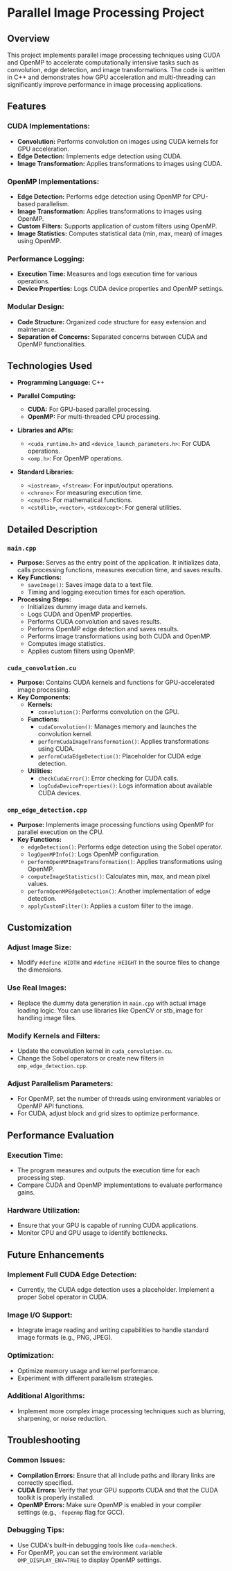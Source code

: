 # Parallel Image Processing Project

## Overview
This project implements parallel image processing techniques using CUDA and OpenMP to accelerate computationally intensive tasks such as convolution, edge detection, and image transformations. The code is written in C++ and demonstrates how GPU acceleration and multi-threading can significantly improve performance in image processing applications.

## Features

### CUDA Implementations:
- **Convolution:** Performs convolution on images using CUDA kernels for GPU acceleration.
- **Edge Detection:** Implements edge detection using CUDA.
- **Image Transformation:** Applies transformations to images using CUDA.

### OpenMP Implementations:
- **Edge Detection:** Performs edge detection using OpenMP for CPU-based parallelism.
- **Image Transformation:** Applies transformations to images using OpenMP.
- **Custom Filters:** Supports application of custom filters using OpenMP.
- **Image Statistics:** Computes statistical data (min, max, mean) of images using OpenMP.

### Performance Logging:
- **Execution Time:** Measures and logs execution time for various operations.
- **Device Properties:** Logs CUDA device properties and OpenMP settings.

### Modular Design:
- **Code Structure:** Organized code structure for easy extension and maintenance.
- **Separation of Concerns:** Separated concerns between CUDA and OpenMP functionalities.

## Technologies Used
- **Programming Language:** C++
- **Parallel Computing:**
  - **CUDA:** For GPU-based parallel processing.
  - **OpenMP:** For multi-threaded CPU processing.
- **Libraries and APIs:**
  - `<cuda_runtime.h>` and `<device_launch_parameters.h>`: For CUDA operations.
  - `<omp.h>`: For OpenMP operations.

- **Standard Libraries:**
  - `<iostream>`, `<fstream>`: For input/output operations.
  - `<chrono>`: For measuring execution time.
  - `<cmath>`: For mathematical functions.
  - `<cstdlib>`, `<vector>`, `<stdexcept>`: For general utilities.

## Detailed Description

### `main.cpp`
- **Purpose:** Serves as the entry point of the application. It initializes data, calls processing functions, measures execution time, and saves results.
- **Key Functions:**
  - `saveImage()`: Saves image data to a text file.
  - Timing and logging execution times for each operation.
- **Processing Steps:**
  - Initializes dummy image data and kernels.
  - Logs CUDA and OpenMP properties.
  - Performs CUDA convolution and saves results.
  - Performs OpenMP edge detection and saves results.
  - Performs image transformations using both CUDA and OpenMP.
  - Computes image statistics.
  - Applies custom filters using OpenMP.

### `cuda_convolution.cu`
- **Purpose:** Contains CUDA kernels and functions for GPU-accelerated image processing.
- **Key Components:**
  - **Kernels:**
    - `convolution()`: Performs convolution on the GPU.
  - **Functions:**
    - `cudaConvolution()`: Manages memory and launches the convolution kernel.
    - `performCudaImageTransformation()`: Applies transformations using CUDA.
    - `performCudaEdgeDetection()`: Placeholder for CUDA edge detection.
  - **Utilities:**
    - `checkCudaError()`: Error checking for CUDA calls.
    - `logCudaDeviceProperties()`: Logs information about available CUDA devices.

### `omp_edge_detection.cpp`
- **Purpose:** Implements image processing functions using OpenMP for parallel execution on the CPU.
- **Key Functions:**
  - `edgeDetection()`: Performs edge detection using the Sobel operator.
  - `logOpenMPInfo()`: Logs OpenMP configuration.
  - `performOpenMPImageTransformation()`: Applies transformations using OpenMP.
  - `computeImageStatistics()`: Calculates min, max, and mean pixel values.
  - `performOpenMPEdgeDetection()`: Another implementation of edge detection.
  - `applyCustomFilter()`: Applies a custom filter to the image.

## Customization

### Adjust Image Size:
- Modify `#define WIDTH` and `#define HEIGHT` in the source files to change the dimensions.

### Use Real Images:
- Replace the dummy data generation in `main.cpp` with actual image loading logic. You can use libraries like OpenCV or stb_image for handling image files.

### Modify Kernels and Filters:
- Update the convolution kernel in `cuda_convolution.cu`.
- Change the Sobel operators or create new filters in `omp_edge_detection.cpp`.

### Adjust Parallelism Parameters:
- For OpenMP, set the number of threads using environment variables or OpenMP API functions.
- For CUDA, adjust block and grid sizes to optimize performance.

## Performance Evaluation

### Execution Time:
- The program measures and outputs the execution time for each processing step.
- Compare CUDA and OpenMP implementations to evaluate performance gains.

### Hardware Utilization:
- Ensure that your GPU is capable of running CUDA applications.
- Monitor CPU and GPU usage to identify bottlenecks.

## Future Enhancements

### Implement Full CUDA Edge Detection:
- Currently, the CUDA edge detection uses a placeholder. Implement a proper Sobel operator in CUDA.

### Image I/O Support:
- Integrate image reading and writing capabilities to handle standard image formats (e.g., PNG, JPEG).

### Optimization:
- Optimize memory usage and kernel performance.
- Experiment with different parallelism strategies.

### Additional Algorithms:
- Implement more complex image processing techniques such as blurring, sharpening, or noise reduction.

## Troubleshooting

### Common Issues:
- **Compilation Errors:** Ensure that all include paths and library links are correctly specified.
- **CUDA Errors:** Verify that your GPU supports CUDA and that the CUDA toolkit is properly installed.
- **OpenMP Errors:** Make sure OpenMP is enabled in your compiler settings (e.g., `-fopenmp` flag for GCC).

### Debugging Tips:
- Use CUDA's built-in debugging tools like `cuda-memcheck`.
- For OpenMP, you can set the environment variable `OMP_DISPLAY_ENV=TRUE` to display OpenMP settings.

